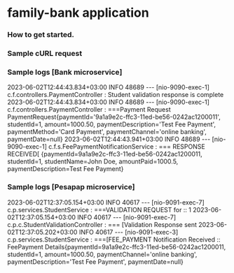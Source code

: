 # family-bank application
<h3>How to get started.

<h3>Sample cURL request</h3>

<h3>Sample logs [Bank microservice]</h3>

2023-06-02T12:44:43.834+03:00  INFO 48689 --- [nio-9090-exec-1] c.f.controllers.PaymentController        : Student validation response is complete
2023-06-02T12:44:43.834+03:00  INFO 48689 --- [nio-9090-exec-1] c.f.controllers.PaymentController        : ===Payment Request PaymentRequest{paymentId='9a1a9e2c-ffc3-11ed-be56-0242ac1200011', studentId=1, amount=1000.50, paymentDescription='Test Fee Payment', paymentMethod='Card Payment', paymentChannel='online banking', paymentDate=null}
2023-06-02T12:44:43.941+03:00  INFO 48689 --- [nio-9090-exec-1] c.f.s.FeePaymentNotificationService      : === RESPONSE RECEIVED[ {paymentId=9a1a9e2c-ffc3-11ed-be56-0242ac1200011, studentId=1, studentName=John Doe, amountPaid=1000.5, paymentDescription=Test Fee Payment}

<h3>Sample logs [Pesapap microservice]</h3>
2023-06-02T12:37:05.154+03:00  INFO 40617 --- [nio-9091-exec-7] c.p.services.StudentService              : ===VALIDATION REQUEST for :: 1
2023-06-02T12:37:05.154+03:00  INFO 40617 --- [nio-9091-exec-7] c.p.c.StudentValidationController        : === [Validation Response sent
2023-06-02T12:37:05.202+03:00  INFO 40617 --- [nio-9091-exec-3] c.p.services.StudentService              : ===[FEE_PAYMENT Notification Received :: FeePayment Details{paymentId=9a1a9e2c-ffc3-11ed-be56-0242ac1200011, studentId=1, amount=1000.50, paymentChannel='online banking', paymentDescription='Test Fee Payment', paymentDate=null}
